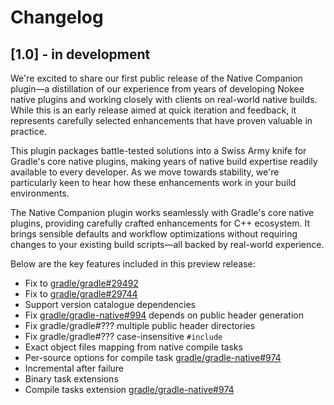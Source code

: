 # Changelog

## [1.0] - in development

We're excited to share our first public release of the Native Companion plugin—a distillation of our experience from years of developing Nokee native plugins and working closely with clients on real-world native builds.
While this is an early release aimed at quick iteration and feedback, it represents carefully selected enhancements that have proven valuable in practice.

This plugin packages battle-tested solutions into a Swiss Army knife for Gradle's core native plugins, making years of native build expertise readily available to every developer.
As we move towards stability, we're particularly keen to hear how these enhancements work in your build environments.

The Native Companion plugin works seamlessly with Gradle's core native plugins, providing carefully crafted enhancements for C++ ecosystem.
It brings sensible defaults and workflow optimizations without requiring changes to your existing build scripts—all backed by real-world experience.

Below are the key features included in this preview release:

- Fix to [gradle/gradle#29492](https://github.com/gradle/gradle/issues/29492)
- Fix to [gradle/gradle#29744](https://github.com/gradle/gradle/issues/29744)
- Support version catalogue dependencies
- Fix [gradle/gradle-native#994](https://github.com/gradle/gradle-native/issues/994) depends on public header generation
- Fix gradle/gradle#??? multiple public header directories
- Fix gradle/gradle#??? case-insensitive `#include`
- Exact object files mapping from native compile tasks
- Per-source options for compile task [gradle/gradle-native#974](https://github.com/gradle/gradle-native/issues/974)
- Incremental after failure
- Binary task extensions
- Compile tasks extension [gradle/gradle-native#974](https://github.com/gradle/gradle-native/issues/974)
